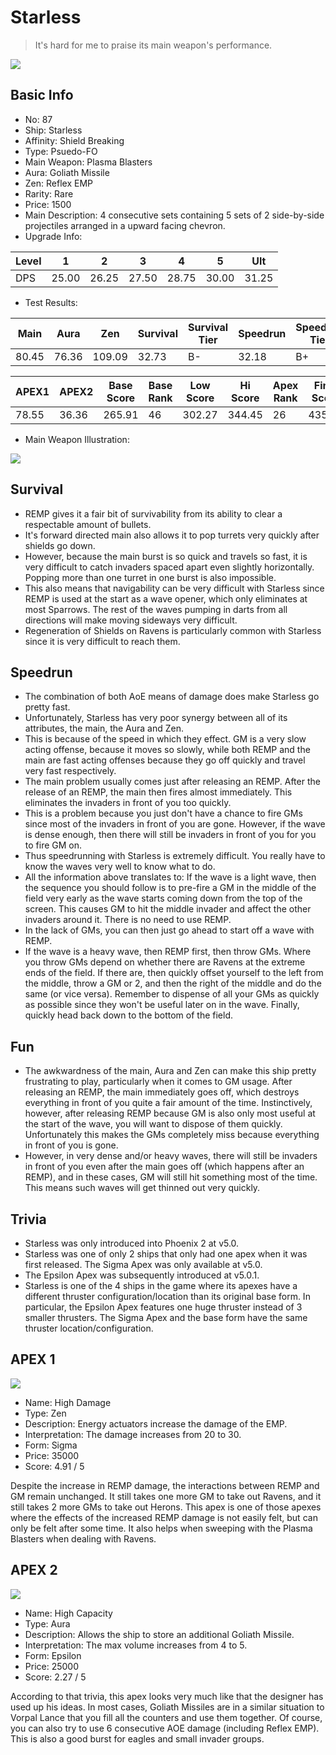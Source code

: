 # Starless

> It's hard for me to praise its main weapon's performance.

<img src="/ships/ship_87.png" style={{zoom:1}}/>

## Basic Info

- No: 87
- Ship: Starless
- Affinity: Shield Breaking
- Type: Psuedo-FO
- Main Weapon: Plasma Blasters
- Aura: Goliath Missile
- Zen: Reflex EMP
- Rarity: Rare
- Price: 1500
- Main Description: 4 consecutive sets containing 5 sets of 2 side-by-side projectiles arranged in a upward facing chevron.
- Upgrade Info: 

| Level | 1 | 2 | 3 | 4 | 5 | Ult |
|--|--|--|--|--|--|--|
| DPS | 25.00 | 26.25 | 27.50 | 28.75 | 30.00 | 31.25 |

- Test Results: 

| Main | Aura | Zen | Survival | Survival Tier | Speedrun | Speedrun Tier | Fun | Fun Tier |
|--|--|--|--|--|--|--|--|--|
| 80.45 | 76.36 | 109.09 | 32.73 | B- | 32.18 | B+ | 26.18 | C |

| APEX1 | APEX2 | Base Score | Base Rank | Low Score | Hi Score | Apex Rank | Final Score | FinalRank |
|--|--|--|--|--|--|--|--|--|
| 78.55 | 36.36 | 265.91 | 46 | 302.27 | 344.45 | 26 | 435.55 | 40 |

- Main Weapon Illustration:

<img src="/illustration/main_87.gif" style={{zoom:1}}/>

## Survival

- REMP gives it a fair bit of survivability from its ability to clear a respectable amount of bullets.
- It's forward directed main also allows it to pop turrets very quickly after shields go down.
- However, because the main burst is so quick and travels so fast, it is very difficult to catch invaders spaced apart even slightly horizontally. Popping more than one turret in one burst is also impossible.
- This also means that navigability can be very difficult with Starless since REMP is used at the start as a wave opener, which only eliminates at most Sparrows. The rest of the waves pumping in darts from all directions will make moving sideways very difficult.
- Regeneration of Shields on Ravens is particularly common with Starless since it is very difficult to reach them.

## Speedrun

- The combination of both AoE means of damage does make Starless go pretty fast.
- Unfortunately, Starless has very poor synergy between all of its attributes, the main, the Aura and Zen.
- This is because of the speed in which they effect. GM is a very slow acting offense, because it moves so slowly, while both REMP and the main are fast acting offenses because they go off quickly and travel very fast respectively.
- The main problem usually comes just after releasing an REMP. After the release of an REMP, the main then fires almost immediately. This eliminates the invaders in front of you too quickly.
- This is a problem because you just don't have a chance to fire GMs since most of the invaders in front of you are gone. However, if the wave is dense enough, then there will still be invaders in front of you for you to fire GM on.
- Thus speedrunning with Starless is extremely difficult. You really have to know the waves very well to know what to do.
- All the information above translates to: If the wave is a light wave, then the sequence you should follow is to pre-fire a GM in the middle of the field very early as the wave starts coming down from the top of the screen. This causes GM to hit the middle invader and affect the other invaders around it. There is no need to use REMP.
- In the lack of GMs, you can then just go ahead to start off a wave with REMP.
- If the wave is a heavy wave, then REMP first, then throw GMs. Where you throw GMs depend on whether there are Ravens at the extreme ends of the field. If there are, then quickly offset yourself to the left from the middle, throw a GM or 2, and then the right of the middle and do the same (or vice versa). Remember to dispense of all your GMs as quickly as possible since they won't be useful later on in the wave. Finally, quickly head back down to the bottom of the field.

## Fun

- The awkwardness of the main, Aura and Zen can make this ship pretty frustrating to play, particularly when it comes to GM usage. After releasing an REMP, the main immediately goes off, which destroys everything in front of you quite a fair amount of the time. Instinctively, however, after releasing REMP because GM is also only most useful at the start of the wave, you will want to dispose of them quickly. Unfortunately this makes the GMs completely miss because everything in front of you is gone.
- However, in very dense and/or heavy waves, there will still be invaders in front of you even after the main goes off (which happens after an REMP), and in these cases, GM will still hit something most of the time. This means such waves will get thinned out very quickly.

## Trivia

- Starless was only introduced into Phoenix 2 at v5.0.
- Starless was one of only 2 ships that only had one apex when it was first released. The Sigma Apex was only available at v5.0.
- The Epsilon Apex was subsequently introduced at v5.0.1.
- Starless is one of the 4 ships in the game where its apexes have a different thruster configuration/location than its original base form. In particular, the Epsilon Apex features one huge thruster instead of 3 smaller thrusters. The Sigma Apex and the base form have the same thruster location/configuration.

## APEX 1

<img src="/ships/ship_87_apex_1.png" style={{zoom:1}}/>

- Name: High Damage
- Type: Zen
- Description: Energy actuators increase the damage of the EMP.
- Interpretation: The damage increases from 20 to 30.
- Form: Sigma
- Price: 35000
- Score: 4.91 / 5

Despite the increase in REMP damage, the interactions between REMP and GM remain unchanged. It still takes one more GM to take out Ravens, and it still takes 2 more GMs to take out Herons. This apex is one of those apexes where the effects of the increased REMP damage is not easily felt, but can only be felt after some time. It also helps when sweeping with the Plasma Blasters when dealing with Ravens.

## APEX 2

<img src="/ships/ship_87_apex_2.png" style={{zoom:1}}/>

- Name: High Capacity
- Type: Aura
- Description: Allows the ship to store an additional Goliath Missile.
- Interpretation: The max volume increases from 4 to 5.
- Form: Epsilon
- Price: 25000
- Score: 2.27 / 5

According to that trivia, this apex looks very much like that the designer has used up his ideas. In most cases, Goliath Missiles are in a similar situation to Vorpal Lance that you fill all the counters and use them together. Of course, you can also try to use 6 consecutive AOE damage (including Reflex EMP). This is also a good burst for eagles and small invader groups.
